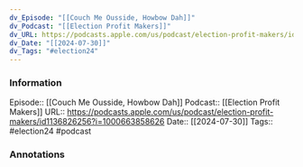 ```yaml
---
dv_Episode: "[[Couch Me Ousside, Howbow Dah]]"
dv_Podcast: "[[Election Profit Makers]]"
dv_URL: https://podcasts.apple.com/us/podcast/election-profit-makers/id1136826256?i=1000663858626
dv_Date: "[[2024-07-30]]"
dv_Tags: "#election24"
---
```

### Information

Episode:: [[Couch Me Ousside, Howbow Dah]]
Podcast:: [[Election Profit Makers]]
URL:: https://podcasts.apple.com/us/podcast/election-profit-makers/id1136826256?i=1000663858626
Date:: [[2024-07-30]]
Tags:: #election24 
#podcast


### Annotations

